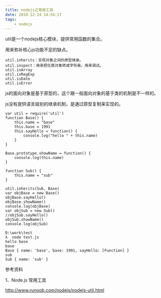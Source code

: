 ```yaml
---
title: nodejs之常用工具
date: 2018-12-24 14:54:17
tags:
	- nodejs
---
```






util是一个nodejs核心模块，提供常用函数的集合。

用来弥补核心js功能不足的缺点。

```
util.inherits：实现对象之间的原型继承。
util.inspect：用来把任意对象转成字符串。用来调试。
util.isArray
util.isRegExp
util.isDate
util.isError
```



js的面向对象是基于原型的，这个跟一般面向对象的基于类的机制是不一样的。

js没有提供语言级别的继承机制，是通过原型复制来实现的。

```
var util = require('util')
function Base() {
	this.name = "base"
	this.base = 1991
	this.sayHello = function() {
		console.log("hello " + this.name)
	}
}

Base.prototype.showName = function() {
	console.log(this.name)
}

function Sub() {
	this.name = "sub"
}

util.inherits(Sub, Base)
var objBase = new Base()
objBase.sayHello()
objBase.showName()
console.log(objBase)
var objSub = new Sub()
//objSub.sayHello()
objSub.showName()
console.log(objSub)
```



```
D:\work\test
λ  node test.js
hello base
base
Base { name: 'base', base: 1991, sayHello: [Function] }
sub
Sub { name: 'sub' }
```



参考资料

1、Node.js 常用工具

http://www.runoob.com/nodejs/nodejs-util.html